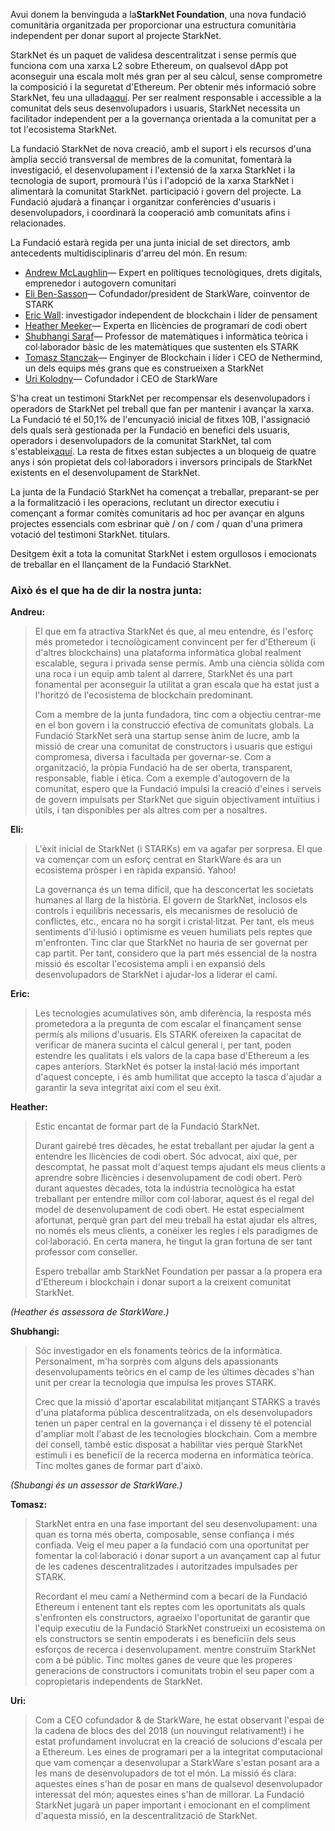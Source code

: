 Avui donem la benvinguda a la**StarkNet Foundation**, una nova fundació comunitària organitzada per proporcionar una estructura comunitària independent per donar suport al projecte StarkNet.

StarkNet és un paquet de validesa descentralitzat i sense permís que funciona com una xarxa L2 sobre Ethereum, on qualsevol dApp pot aconseguir una escala molt més gran per al seu càlcul, sense comprometre la composició i la seguretat d'Ethereum. Per obtenir més informació sobre StarkNet, feu una ullada[aquí](https://starknet.io/). Per ser realment responsable i accessible a la comunitat dels seus desenvolupadors i usuaris, StarkNet necessita un facilitador independent per a la governança orientada a la comunitat per a tot l'ecosistema StarkNet.

La fundació StarkNet de nova creació, amb el suport i els recursos d'una àmplia secció transversal de membres de la comunitat, fomentarà la investigació, el desenvolupament i l'extensió de la xarxa StarkNet i la tecnologia de suport, promourà l'ús i l'adopció de la xarxa StarkNet i alimentarà la comunitat StarkNet. participació i govern del projecte. La Fundació ajudarà a finançar i organitzar conferències d'usuaris i desenvolupadors, i coordinarà la cooperació amb comunitats afins i relacionades.

La Fundació estarà regida per una junta inicial de set directors, amb antecedents multidisciplinaris d'arreu del món. En resum:

* [Andrew McLaughlin](https://andrew.mclaughl.in/about-me)— Expert en polítiques tecnològiques, drets digitals, emprenedor i autogovern comunitari
* [Eli Ben-Sasson](https://starkware.co/media-kit/?founder=Eli#founders)— Cofundador/president de StarkWare, coinventor de STARK
* [Eric Wall](https://en.wikipedia.org/wiki/Eric_Wall_(researcher)): investigador independent de blockchain i líder de pensament
* [Heather Meeker](http://www.heathermeeker.com/)— Experta en llicències de programari de codi obert
* [Shubhangi Saraf](https://www.math.toronto.edu/ssaraf/)— Professor de matemàtiques i informàtica teòrica i col·laborador bàsic de les matemàtiques que sustenten els STARK
* [Tomasz Stanczak](https://www.linkedin.com/in/tomaszkajetanstanczak/?originalSubdomain=uk)— Enginyer de Blockchain i líder i CEO de Nethermind, un dels equips més grans que es construeixen a StarkNet
* [Uri Kolodny](https://starkware.co/media-kit/?founder=Uri#founders)— Cofundador i CEO de StarkWare

S'ha creat un testimoni StarkNet per recompensar els desenvolupadors i operadors de StarkNet pel treball que fan per mantenir i avançar la xarxa. La Fundació té el 50,1% de l'encunyació inicial de fitxes 10B, l'assignació dels quals serà gestionada per la Fundació en benefici dels usuaris, operadors i desenvolupadors de la comunitat StarkNet, tal com s'estableix[aquí](https://medium.com/starkware/part-3-starknet-token-design-5cc17af066c6). La resta de fitxes estan subjectes a un bloqueig de quatre anys i són propietat dels col·laboradors i inversors principals de StarkNet existents en el desenvolupament de StarkNet.

La junta de la Fundació StarkNet ha començat a treballar, preparant-se per a la formalització i les operacions, reclutant un director executiu i començant a formar comitès comunitaris ad hoc per avançar en alguns projectes essencials com esbrinar què / on / com / quan d'una primera votació del testimoni StarkNet. titulars.

Desitgem èxit a tota la comunitat StarkNet i estem orgullosos i emocionats de treballar en el llançament de la Fundació StarkNet.



### Això és el que ha de dir la nostra junta:

**Andreu:**

> El que em fa atractiva StarkNet és que, al meu entendre, és l'esforç més prometedor i tecnològicament convincent per fer d'Ethereum (i d'altres blockchains) una plataforma informàtica global realment escalable, segura i privada sense permís. Amb una ciència sòlida com una roca i un equip amb talent al darrere, StarkNet és una part fonamental per aconseguir la utilitat a gran escala que ha estat just a l'horitzó de l'ecosistema de blockchain predominant.
> 
> Com a membre de la junta fundadora, tinc com a objectiu centrar-me en el bon govern i la construcció efectiva de comunitats globals. La Fundació StarkNet serà una startup sense ànim de lucre, amb la missió de crear una comunitat de constructors i usuaris que estigui compromesa, diversa i facultada per governar-se. Com a organització, la pròpia Fundació ha de ser oberta, transparent, responsable, fiable i ètica. Com a exemple d'autogovern de la comunitat, espero que la Fundació impulsi la creació d'eines i serveis de govern impulsats per StarkNet que siguin objectivament intuïtius i útils, i tan disponibles per als altres com per a nosaltres.

**Eli:**

> L'èxit inicial de StarkNet (i STARKs) em va agafar per sorpresa. El que va començar com un esforç centrat en StarkWare és ara un ecosistema pròsper i en ràpida expansió. Yahoo!
> 
> La governança és un tema difícil, que ha desconcertat les societats humanes al llarg de la història. El govern de StarkNet, inclosos els controls i equilibris necessaris, els mecanismes de resolució de conflictes, etc., encara no ha sorgit i cristal·litzat. Per tant, els meus sentiments d'il·lusió i optimisme es veuen humiliats pels reptes que m'enfronten. Tinc clar que StarkNet no hauria de ser governat per cap partit. Per tant, considero que la part més essencial de la nostra missió és escoltar l'ecosistema ampli i en expansió dels desenvolupadors de StarkNet i ajudar-los a liderar el camí.

**Eric:**

> Les tecnologies acumulatives són, amb diferència, la resposta més prometedora a la pregunta de com escalar el finançament sense permís als milions d'usuaris. Els STARK ofereixen la capacitat de verificar de manera sucinta el càlcul general i, per tant, poden estendre les qualitats i els valors de la capa base d'Ethereum a les capes anteriors. StarkNet és potser la instal·lació més important d'aquest concepte, i és amb humilitat que accepto la tasca d'ajudar a garantir la seva integritat així com el seu èxit.

**Heather:**

> Estic encantat de formar part de la Fundació StarkNet.
> 
> Durant gairebé tres dècades, he estat treballant per ajudar la gent a entendre les llicències de codi obert. Sóc advocat, així que, per descomptat, he passat molt d'aquest temps ajudant els meus clients a aprendre sobre llicències i desenvolupament de codi obert. Però durant aquestes dècades, tota la indústria tecnològica ha estat treballant per entendre millor com col·laborar, aquest és el regal del model de desenvolupament de codi obert. He estat especialment afortunat, perquè gran part del meu treball ha estat ajudar els altres, no només els meus clients, a conèixer les regles i els paradigmes de col·laboració. En certa manera, he tingut la gran fortuna de ser tant professor com conseller.
> 
> Espero treballar amb StarkNet Foundation per passar a la propera era d'Ethereum i blockchain i donar suport a la creixent comunitat StarkNet.

*(Heather és assessora de StarkWare.)*

**Shubhangi:**

> Sóc investigador en els fonaments teòrics de la informàtica. Personalment, m'ha sorprès com alguns dels apassionants desenvolupaments teòrics en el camp de les últimes dècades s'han unit per crear la tecnologia que impulsa les proves STARK.
> 
> Crec que la missió d'aportar escalabilitat mitjançant STARKS a través d'una plataforma pública descentralitzada, on els desenvolupadors tenen un paper central en la governança i el disseny té el potencial d'ampliar molt l'abast de les tecnologies blockchain. Com a membre del consell, també estic disposat a habilitar vies perquè StarkNet estimuli i es beneficiï de la recerca moderna en informàtica teòrica. Tinc moltes ganes de formar part d'això.

*(Shubangi és un assessor de StarkWare.)*

**Tomasz:**

> StarkNet entra en una fase important del seu desenvolupament: una quan es torna més oberta, composable, sense confiança i més confiada. Veig el meu paper a la fundació com una oportunitat per fomentar la col·laboració i donar suport a un avançament cap al futur de les cadenes descentralitzades i autoritzades impulsades per STARK.
> 
> Recordant el meu camí a Nethermind com a becari de la Fundació Ethereum i entenent tant els reptes com les oportunitats als quals s'enfronten els constructors, agraeixo l'oportunitat de garantir que l'equip executiu de la Fundació StarkNet construeixi un ecosistema on els constructors se sentin empoderats i es beneficiïn dels seus esforços de recerca i desenvolupament. mentre construïm StarkNet com a bé públic. Tinc moltes ganes de veure que les properes generacions de constructors i comunitats trobin el seu paper com a copropietaris independents de StarkNet.

**Uri:**

> Com a CEO cofundador & de StarkWare, he estat observant l'espai de la cadena de blocs des del 2018 (un nouvingut relativament!) i he estat profundament involucrat en la creació de solucions d'escala per a Ethereum. Les eines de programari per a la integritat computacional que vam començar a desenvolupar a StarkWare s'estan posant ara a les mans de desenvolupadors de tot el món. La missió és clara: aquestes eines s'han de posar en mans de qualsevol desenvolupador interessat del món; aquestes eines s'han de millorar. La Fundació StarkNet jugarà un paper important i emocionant en el compliment d'aquesta missió, en la descentralització de StarkNet.